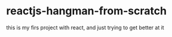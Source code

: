# reactjs-hangman-from-scratch
this is my firs project with react, and just trying to get better at it 
